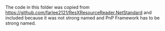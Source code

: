 ﻿The code in this folder was copied from https://github.com/farlee2121/ResXResourceReader.NetStandard and included because it was not strong named and PnP Framework has to be strong named. 
